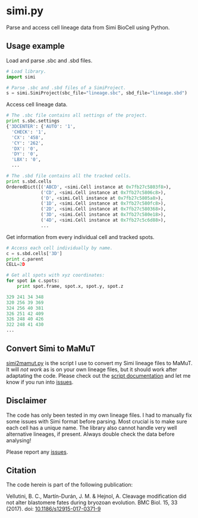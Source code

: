 # simi.py

Parse and access cell lineage data from Simi BioCell using Python.

## Usage example

Load and parse .sbc and .sbd files.

```python
# Load library.
import simi

# Parse .sbc and .sbd files of a SimiProject.
s = simi.SimiProject(sbc_file="lineage.sbc", sbd_file="lineage.sbd")
```

Access cell lineage data.

```python
# The .sbc file contains all settings of the project.
print s.sbc.settings
{'3DCENTER': {'AUTO': '1',
  'CHECK': '1',
  'CX': '458',
  'CY': '262',
  'DX': '0',
  'DY': '0',
  'LBX': '0',
  ...

# The .sbd file contains all the tracked cells.
print s.sbd.cells
OrderedDict([('ABCD', <simi.Cell instance at 0x7fb27c5803f8>),
             ('CD', <simi.Cell instance at 0x7fb27c5806c8>),
             ('D', <simi.Cell instance at 0x7fb27c5805a8>),
             ('1D', <simi.Cell instance at 0x7fb27c580fc8>),
             ('2D', <simi.Cell instance at 0x7fb27c580368>),
             ('3D', <simi.Cell instance at 0x7fb27c580e18>),
             ('4D', <simi.Cell instance at 0x7fb27c5c6d88>),
             ...
```

Get information from every individual cell and tracked spots.

```python
# Access each cell individually by name.
c = s.sbd.cells['3D']
print c.parent
CELL=2D

# Get all spots with xyz coordinates:
for spot in c.spots:
    print spot.frame, spot.x, spot.y, spot.z

329 241 34 348
320 256 39 369
324 256 40 381
326 251 42 409
326 248 40 426
322 248 41 430
...
```

## Convert Simi to MaMuT

[simi2mamut.py](simi2mamut.py) is the script I use to convert my Simi lineage
files to MaMuT. It will _not work_ as is on your own lineage files, but it
should work after adaptating the code. Please check out the
[script documentation](simi2mamut.py#L8) and let me know if you run into
[issues](https://github.com/nelas/simi.py/issues).

## Disclaimer

The code has only been tested in my own lineage files. I had to manually fix
some issues with Simi format before parsing. Most crucial is to make sure each
cell has a unique name. The library also cannot handle very well alternative
lineages, if present. Always double check the data before analysing!

Please report any [issues](https://github.com/nelas/simi.py/issues).

## Citation

The code herein is part of the following publication:

Vellutini, B. C., Martín-Durán, J. M. & Hejnol, A. Cleavage modification did
not alter blastomere fates during bryozoan evolution. BMC Biol. 15, 33 (2017).
doi: [10.1186/s12915-017-0371-9](http://dx.doi.org/10.1186/s12915-017-0371-9)

